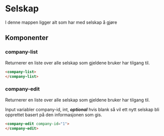 # Selskap

I denne mappen ligger alt som har med selskap å gjøre

## Komponenter

### company-list

Returnerer en liste over alle selskap som gjeldene bruker har tilgang til.

```Html
<company-list>
</company-list>
```

### company-edit

Returnerer en liste over alle selskap som gjeldene bruker har tilgang til.

Input variabler
company-id, int, ***optional*** hvis blank så vil ett nytt selskap bli opprettet basert på den informasjonen som gis.

```Html
<company-edit company-id="1">
</company-edit>
```